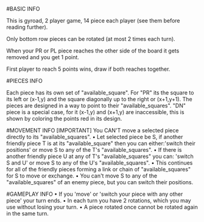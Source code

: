 #BASIC INFO

This is gyroad, 2 player game, 14 piece each player (see them before reading further).

Only bottom row pieces can be rotated (at most 2 times each turn).

When your PR or PL piece reaches the other side of the board it gets removed and you get 1 point.

First player to reach 5 points wins, draw if both reaches together.




#PIECES INFO

Each piece has its own set of "available_square". For "PR" its the square to its left or (x-1,y)
and the square diagonally up to the right or (x+1,y+1). The pieces are designed in a way to point
to their "available_squares". "DN" piece is a special case, for it (x-1,y) and (x+1,y) are 
inaccessible, this is shown by coloring the points red in its design.

#MOVEMENT INFO [IMPORTANT]
You CAN'T move a selected piece directly to its "available_squares".
•  Let selected piece be S, if another friendly piece T is at its "available_square" 
   then you can either:'switch their positions' or move S to any of the T's "available_squares".
•  If there is another friendly piece U at any of T's "available_squares" you can: 
   'switch S and U' or move S to any of the U's "available_squares".
•  This continues for all of the friendly pieces forming a link or chain of "available_squares"
   for S to move or exchange.
•  You can't move S to any of the "available_squares" of an enemy piece, but you can switch their
   positions.


#GAMEPLAY INFO
•  If you 'move' or 'switch your piece with any other piece' your turn ends.
•  In each turn you have 2 rotations, which you may use without losing your turn.
•  A piece rotated once cannot be rotated again in the same turn.
